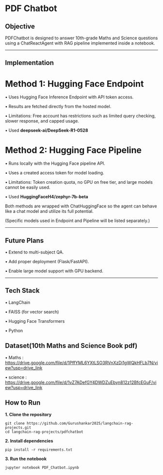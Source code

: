 # **PDF Chatbot**

## **Objective**

PDFChatbot is designed to answer 10th-grade Maths and Science questions using a ChatReactAgent with RAG pipeline implemented inside a notebook.

----

## **Implementation**

# **Method 1: Hugging Face Endpoint**

 • Uses Hugging Face Inference Endpoint with API token access.

 • Results are fetched directly from the hosted model.

 • Limitations: Free account has restrictions such as limited query checking, slower response, and capped usage.

 • Used **deepseek-ai/DeepSeek-R1-0528**
 
# **Method 2: Hugging Face Pipeline**

 • Runs locally with the Hugging Face pipeline API.

 • Uses a created access token for model loading.

 • Limitations: Token creation quota, no GPU on free tier, and large models cannot be easily used.

 • Used **HuggingFaceH4/zephyr-7b-beta**
   
   Both methods are wrapped with ChatHuggingFace so the agent can behave like a chat model and utilize its full potential.

   (Specific models used in Endpoint and Pipeline will be listed separately.)

---- 

## **Future Plans**

 • Extend to multi-subject QA.

 • Add proper deployment (Flask/FastAPI).

 • Enable large model support with GPU backend.

----- 

## **Tech Stack**

• LangChain

• FAISS (for vector search)

• Hugging Face Transformers

• Python

## Dataset(10th Maths and Science Book pdf)

 • Maths : https://drive.google.com/file/d/1PffYML6YXtLSO3RVnXzDi1gWQkHFLb7N/view?usp=drive_link

 • science : https://drive.google.com/file/d/1vZ7ADefGY4DWDZuEbyn812z12BfcEGuF/view?usp=drive_link

## **How to Run**

**1. Clone the repository**  
   
    git clone https://github.com/Gurushankar2025/langchain-rag-projects.git
    cd langchain-rag-projects/pdfchatbot

**2. Install dependencies**

    pip install -r requirements.txt
   
**3. Run the notebook**

    jupyter notebook PDF_Chatbot.ipynb
